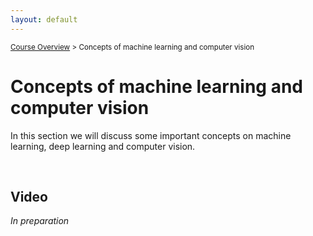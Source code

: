 ```yaml
---
layout: default
---
```


<sub>[Course Overview](index.md) > Concepts of machine learning and computer vision</sub>

# Concepts of machine learning and computer vision

In this section we will discuss some important concepts on machine learning, deep learning and computer vision.

 
<br/>

 ## Video

_In preparation_

<br/>

